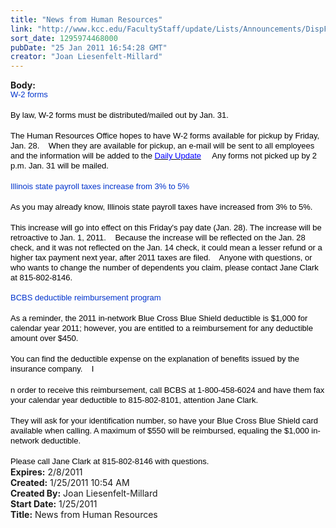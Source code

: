 ```yaml
---
title: "News from Human Resources"
link: "http://www.kcc.edu/FacultyStaff/update/Lists/Announcements/DispForm.aspx?ID=81"
sort_date: 1295974468000
pubDate: "25 Jan 2011 16:54:28 GMT"
creator: "Joan Liesenfelt-Millard"
---
```


<div><b>Body:</b> <div class=ExternalClass70A504971C37459C9BFA69B90F87ED58>
<div>
<p class=MsoNormal style="margin:0in 0in 0pt"><font size=2><span style="color:#0033cc;line-height:115%;font-family:'Arial','sans-serif'">W-2 forms</span><span style="color:black;line-height:115%;font-family:'Arial','sans-serif'">    </span></font></p>
<p class=MsoNormal style="margin:0in 0in 0pt"><span style="color:black;line-height:115%;font-family:'Arial','sans-serif'"><font size=2></font></span> </p>
<p class=MsoNormal style="margin:0in 0in 0pt"><span style="color:black;line-height:115%;font-family:'Arial','sans-serif'"><font size=2>By law, W-2 forms must be distributed/mailed out by Jan. 31.     </font></span></p>
<p class=MsoNormal style="margin:0in 0in 0pt"><span style="color:black;line-height:115%;font-family:'Arial','sans-serif'"><font size=2></font></span> </p>
<p class=MsoNormal style="margin:0in 0in 0pt"><span style="color:black;line-height:115%;font-family:'Arial','sans-serif'"><font size=2>The Human Resources Office hopes to have W-2 forms available for pickup by Friday, Jan. 28.    When they are available for pickup, an e-mail will be sent to all employees and the information will be added to the </font><a href="http://r20.rs6.net/tn.jsp?llr=tcchpwn6&amp;et=1104281147457&amp;s=0&amp;e=0011OXSnTPgierRVvPy7w0gvg3RFWgNa5uOBWRTuf_QXSDOEcvhouUoYP4Fs_XunTcOLUib3sZyi8bSWY8dYWh1Tu02i6gmefdKH4P38MbCSRSs1WXw1-0ePkqWUjw5pCsH5h1eNXtmPD-sBWZOovrGlojMe7T1o5Vm" target="_blank"><span style="color:blue;line-height:115%"><font size=2>Daily Update</font></span></a><font size=2>     Any forms not picked up by 2 p.m. Jan. 31 will be mailed. </font></span></p>
<p class=MsoNormal style="margin:0in 0in 0pt"><span style="color:black;line-height:115%;font-family:'Arial','sans-serif'"><font size=2></font></span> </p>
<p class=MsoNormal style="margin:0in 0in 0pt"><span style="color:black;line-height:115%;font-family:'Arial','sans-serif'"></span><font size=2><span style="color:#0033cc;line-height:115%;font-family:'Arial','sans-serif'">Illinois state payroll taxes increase from 3% to 5%</span><span style="color:black;line-height:115%;font-family:'Arial','sans-serif'">     </span></font></p>
<p class=MsoNormal style="margin:0in 0in 0pt"><span style="color:black;line-height:115%;font-family:'Arial','sans-serif'"><font size=2></font></span> </p>
<p class=MsoNormal style="margin:0in 0in 0pt"><span style="color:black;line-height:115%;font-family:'Arial','sans-serif'"><font size=2>As you may already know, Illinois state payroll taxes have increased from 3% to 5%.    </font></span></p>
<p class=MsoNormal style="margin:0in 0in 0pt"><span style="color:black;line-height:115%;font-family:'Arial','sans-serif'"><font size=2></font></span> </p>
<p class=MsoNormal style="margin:0in 0in 0pt"><span style="color:black;line-height:115%;font-family:'Arial','sans-serif'"><font size=2>This increase will go into effect on this Friday's pay date (Jan. 28). The increase will be retroactive to Jan. 1, 2011.    Because the increase will be reflected on the Jan. 28 check, and it was not reflected on the Jan. 14 check, it could mean a lesser refund or a higher tax payment next year, after 2011 taxes are filed.    Anyone with questions, or who wants to change the number of dependents you claim, please contact Jane Clark at 815-802-8146. </font></span></p>
<p class=MsoNormal style="margin:0in 0in 0pt"><span style="color:black;line-height:115%;font-family:'Arial','sans-serif'"><font size=2></font></span> </p>
<p class=MsoNormal style="margin:0in 0in 0pt"><span style="color:black;line-height:115%;font-family:'Arial','sans-serif'"></span><font size=2><span style="color:#0033cc;line-height:115%;font-family:'Arial','sans-serif'">BCBS deductible reimbursement program</span><span style="color:black;line-height:115%;font-family:'Arial','sans-serif'">    </span></font></p>
<p class=MsoNormal style="margin:0in 0in 0pt"><span style="color:black;line-height:115%;font-family:'Arial','sans-serif'"><font size=2></font></span> </p>
<p class=MsoNormal style="margin:0in 0in 0pt"><span style="color:black;line-height:115%;font-family:'Arial','sans-serif'"><font size=2>As a reminder, the 2011 in-network Blue Cross Blue Shield deductible is $1,000 for calendar year 2011; however, you are entitled to a reimbursement for any deductible amount over $450.    </font></span></p>
<p class=MsoNormal style="margin:0in 0in 0pt"><span style="color:black;line-height:115%;font-family:'Arial','sans-serif'"><font size=2></font></span> </p>
<p class=MsoNormal style="margin:0in 0in 0pt"><span style="color:black;line-height:115%;font-family:'Arial','sans-serif'"><font size=2>You can find the deductible expense on the explanation of benefits issued by the insurance company.    I</font></span></p>
<p class=MsoNormal style="margin:0in 0in 0pt"><span style="color:black;line-height:115%;font-family:'Arial','sans-serif'"><font size=2></font></span> </p>
<p class=MsoNormal style="margin:0in 0in 0pt"><span style="color:black;line-height:115%;font-family:'Arial','sans-serif'"><font size=2>n order to receive this reimbursement, call BCBS at 1-800-458-6024 and have them fax your calendar year deductible to 815-802-8101, attention Jane Clark.     </font></span></p>
<p class=MsoNormal style="margin:0in 0in 0pt"><span style="color:black;line-height:115%;font-family:'Arial','sans-serif'"><font size=2></font></span> </p>
<p class=MsoNormal style="margin:0in 0in 0pt"><span style="color:black;line-height:115%;font-family:'Arial','sans-serif'"><font size=2>They will ask for your identification number, so have your Blue Cross Blue Shield card available when calling. A maximum of $550 will be reimbursed, equaling the $1,000 in-network deductible.     </font></span></p>
<p class=MsoNormal style="margin:0in 0in 0pt"><span style="color:black;line-height:115%;font-family:'Arial','sans-serif'"><font size=2></font></span> </p>
<p class=MsoNormal style="margin:0in 0in 0pt"><span style="color:black;line-height:115%;font-family:'Arial','sans-serif'"><font size=2>Please call Jane Clark at 815-802-8146 with questions.</font></span></p></div></div></div>
<div><b>Expires:</b> 2/8/2011</div>
<div><b>Created:</b> 1/25/2011 10:54 AM</div>
<div><b>Created By:</b> Joan Liesenfelt-Millard</div>
<div><b>Start Date:</b> 1/25/2011</div>
<div><b>Title:</b> News from Human Resources</div>
